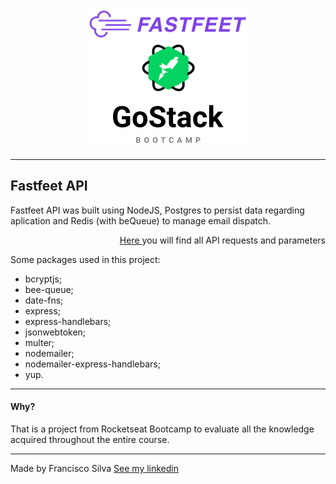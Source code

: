 

<h1 align="center">
  <img src="./src/assets/logo.png" alt="Logo FastFeet GoStack">
</h1>

---
## Fastfeet API

Fastfeet API was built using NodeJS, Postgres to persist data regarding aplication and Redis (with beQueue) to manage email dispatch.

<p align="right"><a href="https://documenter.getpostman.com/view/4255399/SzezdCGx">Here </a>you will find all API requests and parameters</p>


Some packages used in this project:

- bcryptjs;
- bee-queue;
- date-fns;
- express;
- express-handlebars;
- jsonwebtoken;
- multer;
- nodemailer;
- nodemailer-express-handlebars;
- yup.


---

#### Why?

That is a project from Rocketseat Bootcamp to evaluate all the knowledge acquired throughout the entire course.

---


Made by Francisco Silva [See my linkedin](https://www.linkedin.com/in/francisco-silva-953561a6/)
